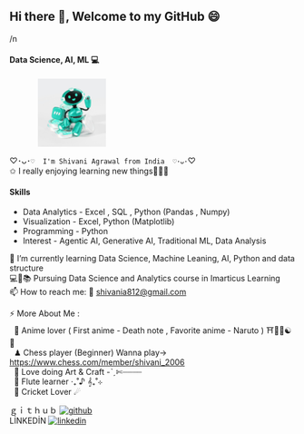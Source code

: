 ##  Hi there 👋, Welcome to my GitHub 😄
/n
#### Data Science, AI, ML 💻 
<img src="Robo_unsplash.jpg" alt="Hello_Robo" width="120" height="120" style="vertical-align:middle;margin:0px 50px">


♡･ᴗ･`♡  I'm Shivani Agrawal from India  ♡･ᴗ･`♡  
✩ I really enjoying learning new things💫🦋🧿


#### Skills
* Data Analytics - Excel , SQL , Python (Pandas , Numpy)
* Visualization - Excel, Python (Matplotlib)
* Programming - Python
* Interest - Agentic AI, Generative AI, Traditional ML, Data Analysis


🌱 I’m currently learning Data Science, Machine Leaning, AI, Python and data structure <br />
💻🎀📚 Pursuing Data Science and Analytics course in Imarticus Learning <br />
📫 How to reach me: 📧 shivania812@gmail.com <br />

⚡ More About Me : <br /> 
&#160; 🎦  Anime lover ( First anime - Death note , Favorite anime - Naruto )  ⛩️🌸🍥☯🍜 <br />
&#160; ♟  Chess player (Beginner) Wanna play-> https://www.chess.com/member/shivani_2006 <br /> 
&#160; 🎨  Love doing Art & Craft -ˋˏ✄┈┈┈┈<br />
&#160; 🪈 Flute learner ‧₊˚♪ 𝄞₊˚⊹ <br /> 
&#160; 🏏  Cricket Lover ☄


ｇｉｔｈｕｂ [<img src='https://cdn.jsdelivr.net/npm/simple-icons@3.0.1/icons/github.svg' alt='github' height='40'>](https://github.com/shivani-data) <br />
LİNKEDİN [<img src='https://cdn.jsdelivr.net/npm/simple-icons@3.0.1/icons/linkedin.svg' alt='linkedin' height='40'>](https://www.linkedin.com/in/shivani-agrawal-74228a1a7//) 

